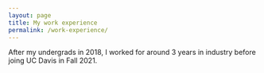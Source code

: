 ```yaml
---
layout: page
title: My work experience
permalink: /work-experience/
---
```


After my undergrads in 2018, I worked for around 3 years in industry before joing UC Davis in Fall 2021.
